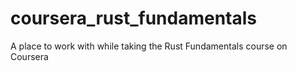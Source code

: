 # coursera_rust_fundamentals
A place to work with while taking the Rust Fundamentals course on Coursera
